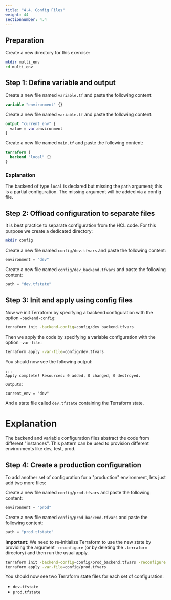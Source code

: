 ```yaml
---
title: "4.4. Config Files"
weight: 44
sectionnumber: 4.4
---
```


## Preparation

Create a new directory for this exercise:

```bash
mkdir multi_env
cd multi_env 
```

## Step 1: Define variable and output

Create a new file named `variable.tf` and paste the following content:

```terraform
variable "environment" {}
```

Create a new file named `variable.tf` and paste the following content:

```terraform
output "current_env" {
  value = var.environment
}
```

Create a new file named `main.tf` and paste the following content:

```terraform
terraform {
  backend "local" {}
}
```

### Explanation

The backend of type `local` is declared but missing the `path` argument; this is a partial configuration.
The missing argument will be added via a config file.


## Step 2: Offload configuration to separate files

It is best practice to separate configuration from the HCL code. For this purpose we create a dedicated directory:
```bash
mkdir config
```

Create a new file named `config/dev.tfvars` and paste the following content:
```terraform
environment = "dev"
```


Create a new file named `config/dev_backend.tfvars` and paste the following content:
```terraform
path = "dev.tfstate"
```

## Step 3: Init and apply using config files

Now we init Terraform by specifying a backend configuration with the option `-backend-config`:
```bash
terraform init -backend-config=config/dev_backend.tfvars
```

Then we apply the code by specifying a variable configuration with the option `-var-file`:
```bash
terraform apply -var-file=config/dev.tfvars
```

You should now see the following output:
```
...
Apply complete! Resources: 0 added, 0 changed, 0 destroyed.

Outputs:

current_env = "dev"
```

And a state file called `dev.tfstate` containing the Terraform state.

# Explanation

The backend and variable configuration files abstract the code from different "instances". This pattern can be
used to provision different environments like dev, test, prod.

## Step 4: Create a production configuration

To add another set of configuration for a "production" environment, lets just add two more files:

Create a new file named `config/prod.tfvars` and paste the following content:
```terraform
environment = "prod"
```

Create a new file named `config/prod_backend.tfvars` and paste the following content:
```terraform
path = "prod.tfstate"
```

**Important:** We need to re-initialize Terraform to use the new state by providing the argument `-reconfigure`
(or by deleting the `.terraform` directory) and then run the usual apply.
```bash
terraform init -backend-config=config/prod_backend.tfvars -reconfigure
terraform apply -var-file=config/prod.tfvars
```

You should now see two Terraform state files for each set of configuration:
- `dev.tfstate`
- `prod.tfstate`